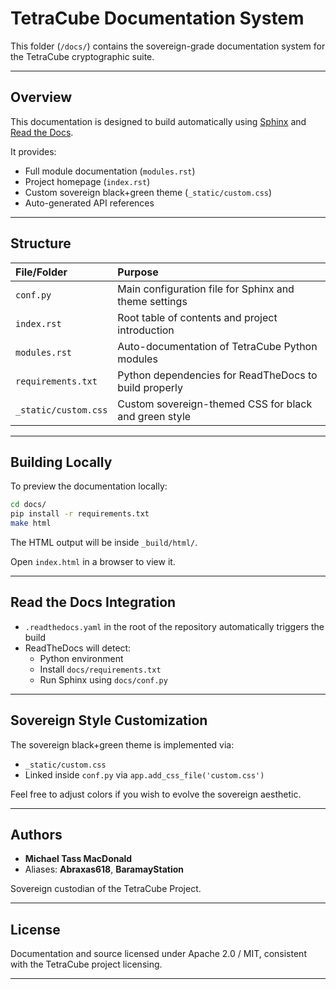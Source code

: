 # TetraCube Documentation System

This folder (`/docs/`) contains the sovereign-grade documentation system for the TetraCube cryptographic suite.

---

## Overview

This documentation is designed to build automatically using [Sphinx](https://www.sphinx-doc.org/) and [Read the Docs](https://readthedocs.org/).

It provides:
- Full module documentation (`modules.rst`)
- Project homepage (`index.rst`)
- Custom sovereign black+green theme (`_static/custom.css`)
- Auto-generated API references

---

## Structure

| File/Folder | Purpose |
|:------------|:--------|
| `conf.py` | Main configuration file for Sphinx and theme settings |
| `index.rst` | Root table of contents and project introduction |
| `modules.rst` | Auto-documentation of TetraCube Python modules |
| `requirements.txt` | Python dependencies for ReadTheDocs to build properly |
| `_static/custom.css` | Custom sovereign-themed CSS for black and green style |

---

## Building Locally

To preview the documentation locally:

```bash
cd docs/
pip install -r requirements.txt
make html
```

The HTML output will be inside `_build/html/`.

Open `index.html` in a browser to view it.

---

## Read the Docs Integration

- `.readthedocs.yaml` in the root of the repository automatically triggers the build
- ReadTheDocs will detect:
  - Python environment
  - Install `docs/requirements.txt`
  - Run Sphinx using `docs/conf.py`

---

## Sovereign Style Customization

The sovereign black+green theme is implemented via:

- `_static/custom.css`
- Linked inside `conf.py` via `app.add_css_file('custom.css')`

Feel free to adjust colors if you wish to evolve the sovereign aesthetic.

---

## Authors

- **Michael Tass MacDonald**
- Aliases: **Abraxas618**, **BaramayStation**

Sovereign custodian of the TetraCube Project.

---

## License

Documentation and source licensed under Apache 2.0 / MIT, consistent with the TetraCube project licensing.

---
